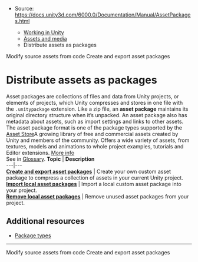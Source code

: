 * Source: https://docs.unity3d.com/6000.0/Documentation/Manual/AssetPackages.html

  * [Working in Unity](https://docs.unity3d.com/6000.0/Documentation/Manual/working-in-unity.html)
  * [Assets and media](https://docs.unity3d.com/6000.0/Documentation/Manual/assets-and-media.html)
  * Distribute assets as packages


[](https://docs.unity3d.com/6000.0/Documentation/Manual/ModifyingSourceAssetsThroughScripting.html)
Modify source assets from code
[](https://docs.unity3d.com/6000.0/Documentation/Manual/AssetPackagesCreate.html)
Create and export asset packages
# Distribute assets as packages
Asset packages are collections of files and data from Unity projects, or elements of projects, which Unity compresses and stores in one file with the `.unitypackage` extension. Like a zip file, an **asset package** maintains its original directory structure when it’s unpacked. An asset package also has metadata about assets, such as import settings and links to other assets. 
The asset package format is one of the package types supported by the [Asset Store](https://docs.unity3d.com/6000.0/Documentation/Manual/AssetStore.html)A growing library of free and commercial assets created by Unity and members of the community. Offers a wide variety of assets, from textures, models and animations to whole project examples, tutorials and Editor extensions. [More info](https://docs.unity3d.com/6000.0/Documentation/Manual/AssetStore.html)  
See in [Glossary](https://docs.unity3d.com/6000.0/Documentation/Manual/Glossary.html#AssetStore).
**Topic** | **Description**  
---|---  
**[Create and export asset packages](https://docs.unity3d.com/6000.0/Documentation/Manual/AssetPackagesCreate.html)** | Create your own custom asset package to compress a collection of assets in your current Unity project.  
**[Import local asset packages](https://docs.unity3d.com/6000.0/Documentation/Manual/AssetPackagesImport.html)** | Import a local custom asset package into your project.  
**[Remove local asset packages](https://docs.unity3d.com/6000.0/Documentation/Manual/upm-ui-remove-local.html)** | Remove unused asset packages from your project.  
## Additional resources
  * [Package types](https://docs.unity3d.com/6000.0/Documentation/Manual/upm-package-types.html)


* * *
[](https://docs.unity3d.com/6000.0/Documentation/Manual/ModifyingSourceAssetsThroughScripting.html)
Modify source assets from code
[](https://docs.unity3d.com/6000.0/Documentation/Manual/AssetPackagesCreate.html)
Create and export asset packages
